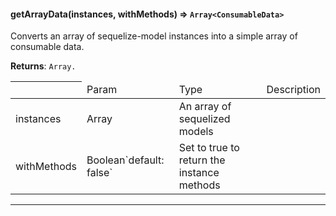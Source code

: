 #### getArrayData(instances, withMethods) ⇒ `Array<ConsumableData>`
Converts an array of sequelize-model instances into a simple array
of consumable data.

**Returns**: <code>Array.<ConsumableData></code>

<table>
<thead><th><td>Param</td><td>Type</td><td>Description</td></th><thead>
<tbody>
<tr>
<td>instances</td>
<td>Array</td>
<td>An array of sequelized models</td>
</tr>
<tr>
<td>withMethods</td>
<td>Boolean`default: false`</td>
<td>Set to true to return the instance methods </td>
</tr>
</tbody>
</table>

----
